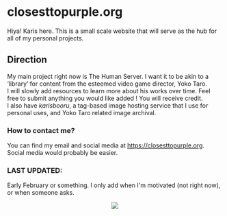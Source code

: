 # **closesttopurple.org**
Hiya! Karis here. This is a small scale website that will serve as the hub for all of my personal projects.

## Direction
My main project right now is The Human Server. I want it to be akin to a ‘library’ for content from the esteemed video game director, Yoko Taro.\
I will slowly add resources to learn more about his works over time. Feel free to submit anything you would like added ! You will receive credit.\
I also have *karisbooru*, a tag-based image hosting service that I use for personal uses, and Yoko Taro related image archival.

### How to contact me?
You can find my email and social media at https://closesttopurple.org. Social media would probably be easier.

### LAST UPDATED:
Early February or something. I only add when I'm motivated (not right now), or when someone asks.

<div align="center">
  <img src="https://i.imgur.com/Y3aWg5k.jpeg">
</div>
